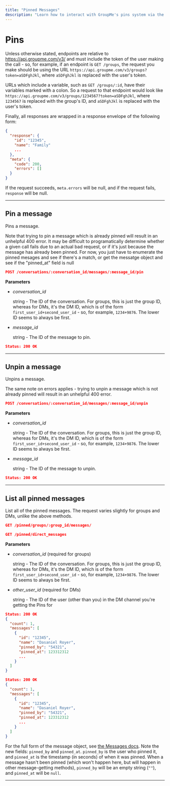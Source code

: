 ```yaml
---
title: "Pinned Messages"
description: "Learn how to interact with GroupMe's pins system via the API."
---
```


# Pins

Unless otherwise stated, endpoints are relative to https://api.groupme.com/v3/ and must include the token of the user making the call - so, for example, if an endpoint is `GET /groups`, the request you make should be using the URL `https://api.groupme.com/v3/groups?token=aSDFghJkl`, where `aSDFghJkl` is replaced with the user's token.

URLs which include a variable, such as `GET /groups/:id`, have their variables marked with a colon. So a request to that endpoint would look like `https://api.groupme.com/v3/groups/1234567?token=aSDFghJkl`, where `1234567` is replaced with the group's ID, and `aSDFghJkl` is replaced with the user's token.

Finally, all responses are wrapped in a response envelope of the following form:

```json linenums="1"
{
  "response": {
    "id": "12345",
    "name": "Family"
    ...
  },
  "meta": {
    "code": 200,
    "errors": []
  }
}
```

If the request succeeds, `meta.errors` will be null, and if the request fails, `response` will be null.

***

## Pin a message

Pins a message.

Note that trying to pin a message which is already pinned will result in an unhelpful 400 error. It may be difficult to programatically determine whether a given call fails due to an actual bad request, or if it's just because the message has already been pinned. For now, you just have to enumerate the pinned mesages and see if there's a match, or get the messatge object and see if the "pinned_at" field is null

```json linenums="1" title="HTTP Request"
POST /conversations/:conversation_id/messages/:message_id/pin
```

**Parameters**

* *conversation_id*

	string - The ID of the conversation. For groups, this is just the group ID, whereas for DMs, it's the DM ID, which is of the form `first_user_id+second_user_id` - so, for example, `1234+9876`. The lower ID seems to always be first.
	
* *message_id*

	string - The ID of the message to pin.
	
```json linenums="1" title="HTTP Response"
Status: 200 OK
```

***

## Unpin a message

Unpins a message.

The same note on errors applies - trying to unpin a message which is not already pinned will result in an unhelpful 400 error.

```json linenums="1" title="HTTP Request"
POST /conversations/:conversation_id/messages/:message_id/unpin
```

**Parameters**

* *conversation_id*

	string - The ID of the conversation. For groups, this is just the group ID, whereas for DMs, it's the DM ID, which is of the form `first_user_id+second_user_id` - so, for example, `1234+9876`. The lower ID seems to always be first.
	
* *message_id*

	string - The ID of the message to unpin.
	
```json linenums="1" title="HTTP Response"
Status: 200 OK
```

***

## List all pinned messages

List all of the pinned messages. The request varies slightly for groups and DMs, unlike the above methods.

```json linenums="1" title="HTTP Request (For Groups)"
GET /pinned/groups/:group_id/messages/
```

```json linenums="1" title="HTTP Request (For DMs)"
GET /pinned/direct_messages
```

**Parameters**

* *conversation_id* (required for groups)

	string - The ID of the conversation. For groups, this is just the group ID, whereas for DMs, it's the DM ID, which is of the form `first_user_id+second_user_id` - so, for example, `1234+9876`. The lower ID seems to always be first.

* *other_user_id* (required for DMs)

  string - The ID of the user (other than you) in the DM channel you're getting the Pins for

```json linenums="1" title="HTTP Response (For Groups)"
Status: 200 OK
{
  "count": 1,
  "messages": [
    {
      "id": "12345",
      "name": "Dasaniel Royer",
      "pinned_by": "54321",
      "pinned_at": 123312312
      ...
    }
  ]
}
```

```json linenums="1" title="HTTP Response (For DMs)"
Status: 200 OK
{
  "count": 1,
  "messages": [
    {
      "id": "12345",
      "name": "Dasaniel Royer",
      "pinned_by": "54321",
      "pinned_at": 123312312
      ...
    }
  ]
}
```

For the full form of the message object, see [the Messages docs](messages.md). Note the new fields: `pinned_by` and `pinned_at`. `pinned_by` is the user who pinned it, and `pinned_at` is the timestamp (in seconds) of when it was pinned. When a message hasn't been pinned (which won't happen here, but will happen in other message-getting methods), `pinned_by` will be an empty string (`""`), and `pinned_at` will be `null`.

***
